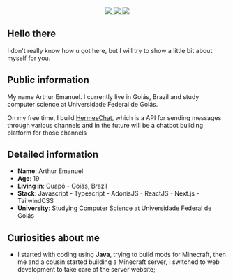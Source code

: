 <div align="center">
    <a target='_blank' href="https://twitter.com/dev_arthurer">
        <img src="https://img.shields.io/badge/Twitter-1DA1F2?style=for-the-badge&logo=twitter&logoColor=white">
    </a>
    <a target='_blank' href="https://linkedin.com/in/arthur-er">
        <img src="https://img.shields.io/badge/LinkedIn-0077B5?style=for-the-badge&logo=linkedin&logoColor=white">
    </a>
    <a target='_blank' href="https://dev.to/arthurer">
        <img src="https://img.shields.io/badge/dev.to-0A0A0A?style=for-the-badge&logo=dev.to&logoColor=white">
    </a>
</div>

## Hello there

I don't really know how u got here, but I will try to show a little bit about myself for you.

## Public information

My name Arthur Emanuel. I currently live in Goiás, Brazil and study computer science at Universidade Federal de Goiás.

On my free time, I build [HermesChat](https://hermeschat.com.br), which is a API for sending messages through various channels and in the future will be a chatbot building platform for those channels

## Detailed information

- **Name**: Arthur Emanuel
- **Age**: 19
- **Living in**: Guapó - Goiás, Brazil
- **Stack**: Javascript - Typescript - AdonisJS - ReactJS - Next.js - TailwindCSS
- **University**: Studying Computer Science at Universidade Federal de Goiás

## Curiosities about me

- I started with coding using **Java**, trying to build mods for Minecraft, then me and a cousin started building a Minecraft server, i switched to web development to take care of the server website;
